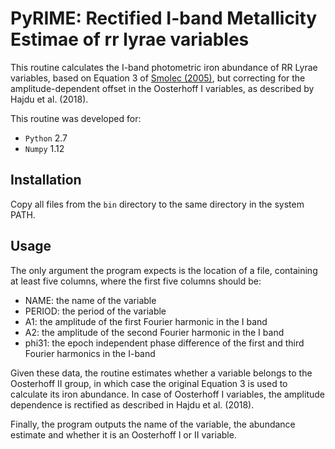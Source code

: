 # PyRIME: Rectified I-band Metallicity Estimae of rr lyrae variables

This routine calculates the I-band photometric iron abundance of RR Lyrae variables,
based on Equation 3 of [Smolec (2005)](http://adsabs.harvard.edu/abs/2005AcA....55...59S),
but correcting for the amplitude-dependent offset in the Oosterhoff I variables, as 
described by Hajdu et al. (2018).

This routine was developed for:
 - `Python` 2.7
 - `Numpy` 1.12

## Installation

Copy all files from the `bin` directory to the same directory in the system PATH.

## Usage

The only argument the program expects is the location of a file, containing at least five columns,
where the first five columns should be:
- NAME: the name of the variable
- PERIOD: the period of the variable
- A1: the amplitude of the first Fourier harmonic in the I band
- A2: the amplitude of the second Fourier harmonic in the I band
- phi31: the epoch independent phase difference of the first and third Fourier harmonics in the I-band

Given these data, the routine estimates whether a variable belongs to the Oosterhoff II group, in which
case the original Equation 3 is used to calculate its iron abundance. In case of Oosterhoff I variables,
the amplitude dependence is rectified as described in Hajdu et al. (2018).

Finally, the program outputs the name of the variable, the abundance estimate and whether it is an
Oosterhoff I or II variable.
